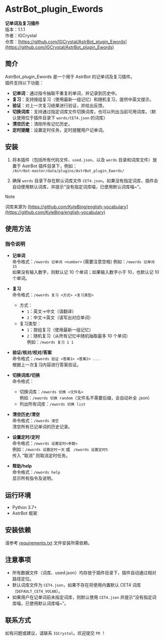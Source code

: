 # AstrBot_plugin_Ewords

**记单词及复习插件**  
版本：1.1.1  
作者：IGCrystal  
仓库：[https://github.com/IGCrystal/AstrBot_plugin_Ewords](https://github.com/IGCrystal/AstrBot_plugin_Ewords)

## 简介

AstrBot_plugin_Ewords 是一个用于 AstrBot 的记单词及复习插件。  
插件支持以下功能：  
- **记单词**：通过指令抽取不重复的单词，并记录到历史中。  
- **复习**：支持按组复习（使用最新一组记忆）和随机复习，提供中英文提示。  
- **验证**：对上一次复习结果进行验证，并给出反馈。  
- **切换词库**：支持通过指定词库文件切换词库，也可以列出当前可用词库。（默认使用位于插件目录下 `words/CET4.json` 的词库）  
- **清空历史**：清除所有记忆历史。  
- **定时提醒**：设置定时任务，定时提醒用户记单词。

## 安装

1. 将本插件（包括所有代码文件、`used.json`、以及 `words` 目录和词库文件）放置于 AstrBot 插件目录下，例如：  
   `/AstrBot-master/data/plugins/AstrBot_plugin_Ewords/`

2. 确保 `words` 目录下存在默认词库文件 `CET4.json`。如果没有指定词库，插件会自动使用默认词库，并提示“没有指定词库喵，已使用默认词库喵~”。

> [!NOTE]
> 词库来源为 [https://github.com/KyleBing/english-vocabulary](https://github.com/KyleBing/english-vocabulary)

## 使用方法

### 指令说明

- **记单词**  
  命令格式：`/ewords 记单词 <number>` (需要注意空格)
  例如：`/ewords 记单词 15`  
  如果没有输入数字，则默认记 10 个单词；如果输入数字小于 10，也默认记 10 个单词。

- **复习**  
  命令格式：`/ewords 复习 <方式> <复习类型>`  
  - 方式：  
    - `1`：英文→中文（请翻译）  
    - `2`：中文→英文（请写出对应单词）  
  - 复习类型：  
    - `1`：按组复习（使用最新一组记忆）  
    - `2`：随机复习（从所有记忆中随机抽取最多 10 个单词）  
  例如：`/ewords 复习 1 1`

- **验证/核对/校对/答案**  
  命令格式：`/ewords 验证 <答案1> <答案2> ...`  
  根据上一次复习内容进行答案验证。

- **切换词库/切换**  
  命令格式：  
  - 切换词库：`/ewords 切换 <文件名>`  
    例如：`/ewords 切换 random`（文件名不需要后缀，会自动补全 .json）  
  - 列出所有词库：`/ewords 切换 list`

- **清空历史/清空**  
  命令格式：`/ewords 清空`  
  清空所有已记单词的历史记录。

- **设置定时/定时**  
  命令格式：`/ewords 设置定时<参数>`  
  例如：`/ewords 设置定时一天` 或 ` /ewords 设置定时5`  
  传入 “取消” 则取消定时任务。

- **帮助/help**  
  命令格式：`/ewords help`  
  显示所有指令及说明。

## 运行环境

- Python 3.7+
- AstrBot 框架

## 安装依赖

请参考 [requirements.txt](requirements.txt) 文件安装所需依赖。

## 注意事项

- 所有数据文件（词库、used.json）均存放于插件目录下，插件自动通过相对路径定位。
- 默认词库文件为 `CET4.json`，如果不存在将使用内置默认 CET4 词库（`DEFAULT_CET4_VOCAB`）。
- 如果用户在记单词前未指定词库，则默认使用 `CET4.json` 并提示“没有指定词库喵，已使用默认词库喵~”。

## 联系方式

如有问题或建议，请联系 `IGCrystal`。欢迎提交 `PR` ！

